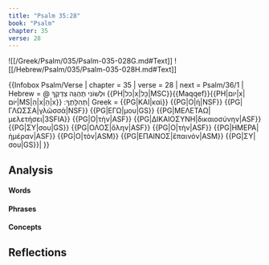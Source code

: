 ```yaml
---
title: "Psalm 35:28"
book: "Psalm"
chapter: 35
verse: 28
---
```

![[/Greek/Psalm/035/Psalm-035-028G.md#Text]]
![[/Hebrew/Psalm/035/Psalm-035-028H.md#Text]]

{{Infobox Psalm/Verse |
  chapter = 35 |
  verse = 28 |
  next = Psalm/36/1 |
  Hebrew = @
וּלְשׁוֹנִי
תֶּהְגֶּה
צִדְקֶךָ
{{PH|כל|x|כָּל|MSC}}{{Maqqef}}{{PH|יום|x|יּוֹם|MS|הַ|x|הַ|x}}
תְּהִלָּתֶךָ
׃|
  Greek = {{PG|ΚΑΙ|καὶ}} {{PG|Ο|ἡ|NSF}} {{PG|ΓΛΩΣΣΑ|γλῶσσά|NSF}} {{PG|ΕΓΩ|μου|GS}} {{PG|ΜΕΛΕΤΑΩ|μελετήσει|3SFIA}} {{PG|Ο|τὴν|ASF}} {{PG|ΔΙΚΑΙΟΣΥΝΗ|δικαιοσύνην|ASF}} {{PG|ΣΥ|σου|GS}} {{PG|ΟΛΟΣ|ὅλην|ASF}} {{PG|Ο|τὴν|ASF}} {{PG|ΗΜΕΡΑ|ἡμέραν|ASF}} {{PG|Ο|τὸν|ASM}} {{PG|ΕΠΑΙΝΟΣ|ἔπαινόν|ASM}} {{PG|ΣΥ|σου|GS}}|
}}

## Analysis

#### Words

#### Phrases

#### Concepts

## Reflections
